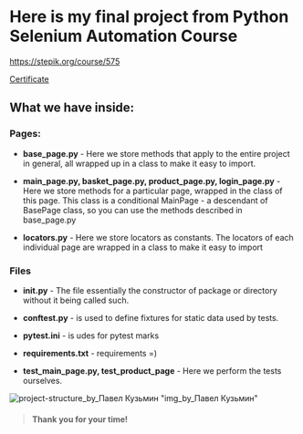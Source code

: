 # Here is my final project from **Python Selenium Automation Course**
https://stepik.org/course/575

[Certificate](https://github.com/NaStenku/Certificates/blob/master/stepik-certificate-575-432aee7%20(1).pdf)

## What we have inside:
### **Pages**:
- **base_page.py** - Here we store methods that apply to the entire project in general, all wrapped up in a class to make it easy to import.

- **main_page.py, basket_page.py, product_page.py, login_page.py**  - Here we store methods for a particular page, wrapped in the class of this page. This class is a conditional MainPage - a descendant of BasePage class, so you can use the methods described in base_page.py

- **locators.py** - Here we store locators as constants. The locators of each individual page are wrapped in a class to make it easy to import

### Files
- **__init__.py** - The file essentially the constructor of  package or directory without it being called such.

- **conftest.py** - is used to define fixtures for static data used by tests.

- **pytest.ini** - is udes for pytest marks

- **requirements.txt** - requirements =)

- **test_main_page.py, test_product_page** - Here we perform the tests ourselves.


![project-structure_by_Павел Кузьмин](https://user-images.githubusercontent.com/58818244/174458904-d5f8c6c9-5282-4f6d-bd17-e30a05029184.jpeg) "img_by_Павел Кузьмин"


>#### Thank you for your time!
